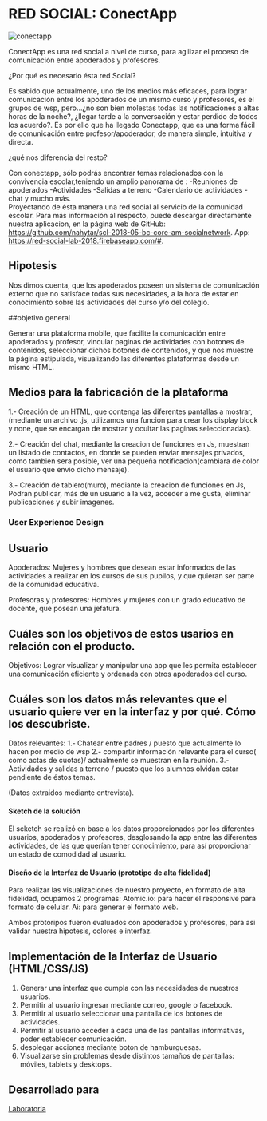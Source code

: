 # RED SOCIAL: ConectApp

![conectapp](https://user-images.githubusercontent.com/39274897/47227417-2809fb80-d399-11e8-8e07-f53aef872419.png)


ConectApp es una red social a nivel de curso, para agilizar el proceso de comunicación entre apoderados y profesores.

¿Por qué es necesario ésta red Social?

Es sabido que actualmente, uno de los medios más eficaces, para lograr comunicación entre los apoderados de un mismo curso y profesores, es el grupos de wsp, pero...¿no son bien molestas todas las notificaciones a altas horas de la noche?, ¿llegar tarde a la conversación y estar perdido de todos los acuerdo?. Es por ello que  ha llegado Conectapp, que es una forma fácil de comunicación entre profesor/apoderador, de manera simple, intuitiva y directa.

¿qué nos diferencia del resto?

Con conectapp, sólo podrás encontrar temas relacionados con la convivencia escolar,teniendo un amplio panorama de :
-Reuniones de apoderados
-Actividades
-Salidas a terreno
-Calendario de actividades
-chat y mucho más.  
Proyectando de ésta manera una red social al servicio de la comunidad escolar.
Para más información al respecto, puede descargar directamente nuestra aplicacion, en la página web de GitHub: https://github.com/nahytar/scl-2018-05-bc-core-am-socialnetwork.
App: https://red-social-lab-2018.firebaseapp.com/#.


## Hipotesis

Nos dimos cuenta, que los apoderados poseen un sistema de comunicación externo que no satisface todas sus necesidades, a la hora de estar en conocimiento sobre las actividades del curso y/o del colegio.

##objetivo general

Generar una plataforma mobile, que facilite la comunicación entre apoderados y profesor, vincular paginas de actividades con botones de contenidos, seleccionar dichos botones de contenidos, y que nos muestre la página estipulada, visualizando las diferentes plataformas desde un mismo HTML.

## Medios para la fabricación de la plataforma

1.- Creación de un HTML, que contenga las diferentes pantallas a mostrar,(mediante un archivo .js, utilizamos una funcion para crear los display block y none, que se encargan de mostrar y ocultar las paginas seleccionadas).

2.- Creación del chat, mediante la creacion de funciones en Js, muestran un listado de contactos, en donde se pueden enviar mensajes privados, como tambien sera posible, ver una pequeña notificacion(cambiara de color el usuario que envio dicho mensaje).

3.- Creación de tablero(muro), mediante la creacion de funciones en Js, Podran publicar, más de un usuario a la vez, acceder a me gusta, eliminar publicaciones y subir imagenes.
    

### User Experience Design

## Usuario
Apoderados: Mujeres y hombres que desean estar informados de las actividades a realizar en los cursos de sus pupilos, y que quieran ser parte de la comunidad educativa.

Profesoras y profesores: Hombres y mujeres con un grado educativo de docente, que posean una jefatura.

## Cuáles son los objetivos de estos usarios en relación con el producto.

Objetivos: Lograr visualizar y manipular una app que les permita establecer una comunicación eficiente y ordenada con otros apoderados del curso.

## Cuáles son los datos más relevantes que el usuario quiere ver en la interfaz y por qué. Cómo los descubriste.
Datos relevantes: 
1.- Chatear entre padres / puesto que actualmente lo hacen por medio de wsp
2.- compartir información relevante para el curso( como actas de cuotas)/ actualmente se muestran en la reunión.
3.- Actividades y salidas a terreno / puesto que los alumnos olvidan estar pendiente de éstos temas.

(Datos extraidos mediante entrevista).

 
#### Sketch de la solución 

El scketch se realizó en base a los datos proporcionados por los diferentes usuarios, apoderados y profesores, desglosando la app entre las diferentes actividades, de las que querían tener conocimiento, para así proporcionar un estado de comodidad al usuario.

#### Diseño de la Interfaz de Usuario (prototipo de alta fidelidad)

Para realizar las visualizaciones de nuestro proyecto, en formato de alta fidelidad, ocupamos 2 programas:
Atomic.io: para hacer el responsive para formato de celular.
Ai: para generar el formato web.
 
Ambos protoripos fueron evaluados con apoderados y profesores, para asi validar nuestra hipotesis, colores e interfaz.


## Implementación de la Interfaz de Usuario (HTML/CSS/JS)

1. Generar una interfaz que cumpla con las necesidades de nuestros usuarios.
2. Permitir al usuario ingresar mediante correo, google o facebook.
3. Permitir al usuario seleccionar una pantalla de los botones de actividades.
4. Permitir al usuario acceder a cada una de las pantallas informativas, poder establecer comunicación.
5. desplegar acciones mediante boton de hamburguesas.
6. Visualizarse sin problemas desde distintos tamaños de pantallas: móviles, tablets y desktops.

## Desarrollado para 
[Laboratoria](http://laboratoria.la)